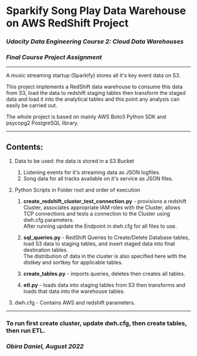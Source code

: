 # Sparkify Song Play Data Warehouse on AWS RedShift Project

### ***Udacity Data Engineering Course 2: Cloud Data Warehouses***
### ***Final Course Project Assignment***

***
A music streaming startup (Sparkify) stores all it's key event data on S3.

This project implements a RedShift data warehouse to consume this data from S3, 
load the data to redshift staging tables then transform the staged data
and load it into the analytical tables and this point any analysis can easily
be carried out.

The whole project is based on mainly AWS Boto3 Python SDK and psycopg2 PostgreSQL library.
***
## Contents: 
1. Data to be used: the data is stored in a S3 Bucket
    1. Listening events for it's streaming data as JSON logfiles.
    2. Song data for all tracks available on it's service as JSON files. 
    
2. Python Scripts in Folder root and order of execution
    1. **create_redshift_cluster_test_connection.py** - provisions a redshift Cluster, associates appropriate IAM roles with the Cluster, allows TCP connections and tests a connection to the Cluster using dwh.cfg parameters.<br>
    After running update the Endpoint in dwh.cfg for all files to use.

    2. **sql_queries.py** - RedShift Queries to Create/Delete Database tables, load S3 data to staging tables, and insert staged data into final destination tables.<br>
    The distribution of data in the cluster is also specified here with the distkey and sortkey for applicable tables.

    3. **create_tables.py** - imports queries, deletes  then creates all tables.

    4. **etl.py** - loads data into staging tables from S3 then transforms and loads that data into the warehouse tables.

3. dwh.cfg - Contains AWS and redshift parameters.

***
### To run first create cluster, update dwh.cfg, then create tables, then run ETL.



### ***Obira Daniel, August 2022***
